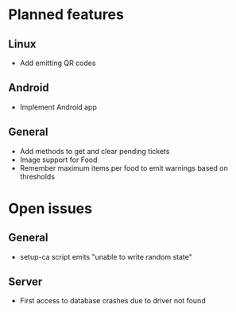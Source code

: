 # Planned features

## Linux
* Add emitting QR codes 

## Android
* Implement Android app

## General
* Add methods to get and clear pending tickets
* Image support for Food
* Remember maximum items per food to emit warnings based on thresholds



# Open issues 

## General
* setup-ca script emits "unable to write random state"

## Server
* First access to database crashes due to driver not found
